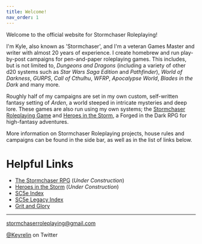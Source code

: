 ```yaml
---
title: Welcome!
nav_order: 1
---
```


Welcome to the official website for Stormchaser Roleplaying!

I'm Kyle, also known as 'Stormchaser', and I'm a veteran Games Master and writer with almost 20 years of experience. I create homebrew and run play-by-post campaigns for pen-and-paper roleplaying games. This includes, but is not limited to, *Dungeons and Dragons* (including a variety of other d20 systems such as *Star Wars Saga Edition* and *Pathfinder*), *World of Darkness*, *GURPS*, *Call of Cthulhu*, *WFRP*, *Apocalypse World*, *Blades in the Dark* and many more.

Roughly half of my campaigns are set in my own custom, self-written fantasy setting of *Arden*, a world steeped in intricate mysteries and deep lore.  These games are also run using my own systems; the [Stormchaser Roleplaying Game](https://stormchaserroleplaying.com/stormchaserRPG/) and [Heroes in the Storm](https://stormchaserroleplaying.com/heroesinthestorm/), a Forged in the Dark RPG for high-fantasy adventures.

More information on Stormchaser Roleplaying projects, house rules and campaigns can be found in the side bar, as well as in the list of links below.

# Helpful Links
* [The Stormchaser RPG](https://stormchaserroleplaying.com/stormchaserRPG/) (*Under Construction*)
* [Heroes in the Storm](https://stormchaserroleplaying.com/heroesinthestorm/) (*Under Construction*)
* [SC5e Index](https://www.gmbinder.com/share/-MjzooP55UaAVbrEwN7C)
* [SC5e Legacy Index](https://www.gmbinder.com/share/-MjzjZBb7BG23h6HaK7J)
* [Grit and Glory](https://www.gmbinder.com/share/-LDHolQY2FURKf-8xCT3)

---

<p align="center">
  
  <a href="mailto:stormchaserroleplaying@gmail.com">stormchaserroleplaying@gmail.com</a><br>
  
  <a href="https://twitter.com/keyrelin">@Keyrelin</a> on Twitter
  
</p>
